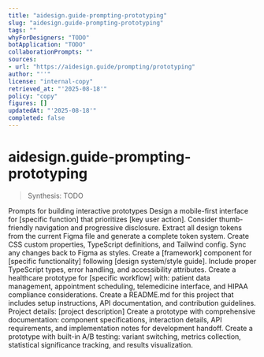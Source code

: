 ```yaml
---
title: "aidesign.guide-prompting-prototyping"
slug: "aidesign.guide-prompting-prototyping"
tags: ""
whyForDesigners: "TODO"
botApplication: "TODO"
collaborationPrompts: ""
sources:
- url: "https://aidesign.guide/prompting/prototyping"
author: "''"
license: "internal-copy"
retrieved_at: "'2025-08-18'"
policy: "copy"
figures: []
updatedAt: "'2025-08-18'"
completed: false
---
```


# aidesign.guide-prompting-prototyping

> Synthesis: TODO

Prompts for building interactive prototypes
Design a mobile-first interface for [specific function] that prioritizes [key user action]. Consider thumb-friendly navigation and progressive disclosure.
Extract all design tokens from the current Figma file and generate a complete token system. Create CSS custom properties, TypeScript definitions, and Tailwind config. Sync any changes back to Figma as styles.
Create a [framework] component for [specific functionality] following [design system/style guide]. Include proper TypeScript types, error handling, and accessibility attributes.
Create a healthcare prototype for [specific workflow] with: patient data management, appointment scheduling, telemedicine interface, and HIPAA compliance considerations.
Create a README.md for this project that includes setup instructions, API documentation, and contribution guidelines. Project details: [project description]
Create a prototype with comprehensive documentation: component specifications, interaction details, API requirements, and implementation notes for development handoff.
Create a prototype with built-in A/B testing: variant switching, metrics collection, statistical significance tracking, and results visualization.


